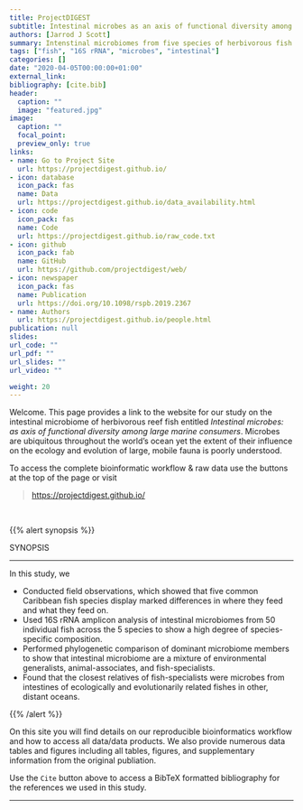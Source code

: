 ```yaml
---
title: ProjectDIGEST
subtitle: Intestinal microbes as an axis of functional diversity among large marine consumers
authors: [Jarrod J Scott]
summary: Intenstinal microbiomes from five species of herbivorous fish on a Florida reef.
tags: ["fish", "16S rRNA", "microbes", "intestinal"]
categories: []
date: "2020-04-05T00:00:00+01:00"
external_link:
bibliography: [cite.bib]
header:
  caption: ""
  image: "featured.jpg"
image:
  caption: ""
  focal_point:
  preview_only: true
links:
- name: Go to Project Site
  url: https://projectdigest.github.io/
- icon: database
  icon_pack: fas
  name: Data
  url: https://projectdigest.github.io/data_availability.html
- icon: code
  icon_pack: fas
  name: Code
  url: https://projectdigest.github.io/raw_code.txt
- icon: github
  icon_pack: fab
  name: GitHub
  url: https://github.com/projectdigest/web/
- icon: newspaper
  icon_pack: fas
  name: Publication
  url: https://doi.org/10.1098/rspb.2019.2367
- name: Authors
  url: https://projectdigest.github.io/people.html
publication: null
slides:
url_code: ""
url_pdf: ""
url_slides: ""
url_video: ""

weight: 20
---
```


Welcome. This page provides a link to the website for our study on the intestinal microbiome of herbivorous reef fish entitled <em>Intestinal microbes: as axis of functional diversity among large marine consumers</em>. Microbes are ubiquitous throughout the world’s ocean yet the extent of their influence on the ecology and evolution of large, mobile fauna is poorly understood.

To access the complete bioinformatic workflow & raw data use the buttons at the top of the page or visit
>https://projectdigest.github.io/

<br/>

{{% alert synopsis %}}

SYNOPSIS
<hr>
In this study, we

- Conducted field observations, which showed that five common Caribbean fish species display marked differences in where they feed and what they feed on.
- Used 16S rRNA amplicon analysis of intestinal microbiomes from 50 individual fish across the 5 species to show a high degree of species-specific composition.
- Performed phylogenetic comparison of  dominant microbiome members to show that intestinal microbiome are a mixture of  environmental generalists, animal-associates, and fish-specialists.
- Found that the closest relatives of fish-specialists were microbes from intestines of ecologically and evolutionarily related fishes in other, distant oceans.

{{% /alert %}}

On this site you will find details on our reproducible bioinformatics workflow and how to access all data/data products. We also provide numerous data tables and figures including all tables, figures, and supplementary information from the original publiation.

Use the `Cite` button above to access a BibTeX formatted bibliography for the references we used in this study.

<hr/>
